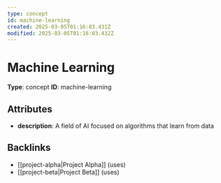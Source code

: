 ```yaml
---
type: concept
id: machine-learning
created: 2025-03-05T01:16:03.431Z
modified: 2025-03-05T01:16:03.432Z
---
```


# Machine Learning

**Type**: concept
**ID**: machine-learning

## Attributes

- **description**: A field of AI focused on algorithms that learn from data

## Backlinks

- [[project-alpha|Project Alpha]] (uses)
- [[project-beta|Project Beta]] (uses)

